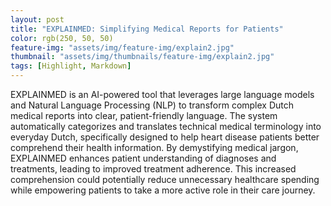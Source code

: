 ```yaml
---
layout: post
title: "EXPLAINMED: Simplifying Medical Reports for Patients"
color: rgb(250, 50, 50)
feature-img: "assets/img/feature-img/explain2.jpg"
thumbnail: "assets/img/thumbnails/feature-img/explain2.jpg"
tags: [Highlight, Markdown]
---
```

 EXPLAINMED is an AI-powered tool that leverages large language models and Natural Language Processing (NLP) to transform complex Dutch medical reports into clear, patient-friendly language. The system automatically categorizes and translates technical medical terminology into everyday Dutch, specifically designed to help heart disease patients better comprehend their health information.
By demystifying medical jargon, EXPLAINMED enhances patient understanding of diagnoses and treatments, leading to improved treatment adherence. This increased comprehension could potentially reduce unnecessary healthcare spending while empowering patients to take a more active role in their care journey.

